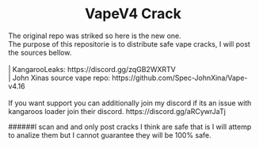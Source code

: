 <h1 align = "center">VapeV4 Crack</h1>
<p>
  The original repo was striked so here is the new one.<br>
  The purpose of this repositorie is to distribute safe vape cracks, I will post the sources bellow.<br><br>
  | KangarooLeaks: https://discord.gg/zqGB2WXRTV<br>
  | John Xinas source vape repo: https://github.com/Spec-JohnXina/Vape-v4.16<br><br>
  If you want support you can additionally join my discord if its an issue with kangaroos loader join their discord. https://discord.gg/aRCywrJaTj
</p>
######I scan and and only post cracks I think are safe that is I will attemp to analize them but I cannot guarantee they will be 100% safe.
